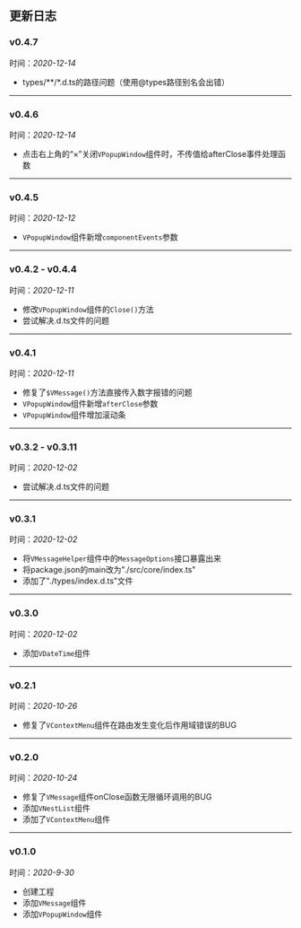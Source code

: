 ## 更新日志
### v0.4.7
时间：*2020-12-14*
- types/**/*.d.ts的路径问题（使用@types路径别名会出错）
----------
### v0.4.6
时间：*2020-12-14*
- 点击右上角的“×”关闭`VPopupWindow`组件时，不传值给afterClose事件处理函数
----------
### v0.4.5
时间：*2020-12-12*
- `VPopupWindow`组件新增`componentEvents`参数
----------
### v0.4.2 - v0.4.4
时间：*2020-12-11*
- 修改`VPopupWindow`组件的`Close()`方法
- 尝试解决.d.ts文件的问题
----------
### v0.4.1
时间：*2020-12-11*
- 修复了`$VMessage()`方法直接传入数字报错的问题
- `VPopupWindow`组件新增`afterClose`参数
- `VPopupWindow`组件增加滚动条
-----------
### v0.3.2 - v0.3.11
时间：*2020-12-02*
- 尝试解决.d.ts文件的问题
-----------
### v0.3.1
时间：*2020-12-02*
- 将`VMessageHelper`组件中的`MessageOptions`接口暴露出来
- 将package.json的main改为"./src/core/index.ts"
- 添加了"./types/index.d.ts"文件
-----------
### v0.3.0
时间：*2020-12-02*
- 添加`VDateTime`组件  
-----------
### v0.2.1
时间：*2020-10-26*
- 修复了`VContextMenu`组件在路由发生变化后作用域错误的BUG
-----------
### v0.2.0
时间：*2020-10-24*  
- 修复了`VMessage`组件onClose函数无限循环调用的BUG  
- 添加`VNestList`组件  
- 添加了`VContextMenu`组件
-----------
### v0.1.0   
时间：*2020-9-30*  
- 创建工程  
- 添加`VMessage`组件  
- 添加`VPopupWindow`组件  
